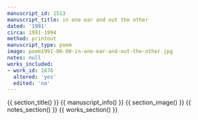 ```yaml
---
manuscript_id: 1513
manuscript_title: in one ear and out the other
dated: '1991'
circa: 1991-1994
method: printout
manuscript_type: poem
image: poem1991-00-00-in-one-ear-and-out-the-other.jpg
notes: null
works_included:
- work_id: 1676
  altered: 'yes'
  edited: 'no'
---
```


{{ section_title() }}
{{ manuscript_info() }}
{{ section_image() }}
{{ notes_section() }}
{{ works_section() }}
